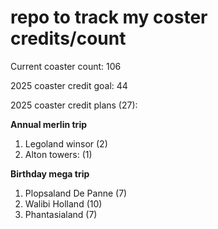 # repo to track my coster credits/count

Current coaster count: 106

2025 coaster credit goal: 44

2025 coaster credit plans (27):

**Annual merlin trip**
1. Legoland winsor (2)
2. Alton towers: (1)


**Birthday mega trip**
1. Plopsaland De Panne (7)
2. Walibi Holland (10)
3. Phantasialand (7)
